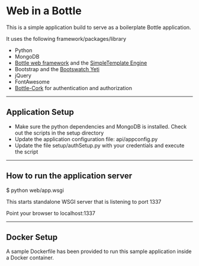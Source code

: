 # Web in a Bottle 
This is a simple application build to serve as a boilerplate Bottle application.

It uses the following framework/packages/library

+ Python 
+ MongoDB 
+ <a href="http://bottlepy.org/docs/dev/index.html" title="Python Bottle">Bottle web framework</a> and the <a href="http://bottlepy.org/docs/dev/stpl.html" title="SimpleTemplate Engine">SimpleTemplate Engine</a> 
+ Bootstrap and the <a href="https://bootswatch.com/yeti/" title="Bootswatch Yeti">Bootswatch Yeti</a>
+ jQuery 
+ FontAwesome
+ <a href="https://github.com/FedericoCeratto/bottle-cork" title="Bottle-Cork">Bottle-Cork</a> for authentication and authorization
------------------------------------------------------
## Application Setup

+ Make sure the python dependencies and MongoDB is installed. Check out the scripts in the setup directory
+ Update the application configuration file:  api/appconfig.py
+ Update the file setup/authSetup.py with your credentials and execute the script

------------------------------------------------------
## How to run the application server

$ python web/app.wsgi

This starts standalone WSGI server that is listening to port 1337

Point your browser to localhost:1337

------------------------------------------------------
## Docker Setup

A sample Dockerfile has been provided to run this sample application inside a Docker container. 
 